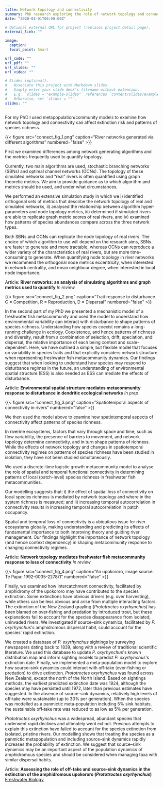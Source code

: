 ```yaml
---
title: Network topology and connectivity
summary: PhD research exploring the role of network topology and connectivity in shaping extinction risk and patterns of richness.
date: "2020-01-01T00:00:00Z"

# Optional external URL for project (replaces project detail page).
external_link: ""

image:
  caption:
  focal_point: Smart

url_code: ""
url_pdf: ""
url_slides: ""
url_video: ""

# Slides (optional).
#   Associate this project with Markdown slides.
#   Simply enter your slide deck's filename without extension.
#   E.g. `slides = "example-slides"` references `content/slides/example-slides.md`.
#   Otherwise, set `slides = ""`.
slides: ""
---
```


For my PhD I used metapopulation/community models to examine how network topology and connectivity can affect extinction risk and patterns of species richness.

{{< figure src="connect_fig_1.png" caption="River networks generated via different algorithms" numbered="false" >}}

First we examined differences among network generating algorithms and the metrics frequently used to quantify topology. 

Currently, two main algorithms are used, stochastic branching networks (SBNs) and optimal channel networks (OCNs). The topology of these simulated networks and “real” rivers is often quantified using graph theoretic metrics. We aim to provide guidance as to which algorithm and metrics should be used, and under what circumstances.

We performed an extensive simulation study in which we i) identified orthogonal sets of metrics that describe the network topology of real and simulated networks, ii) analysed the relationship between algorithm hyper-parameters and node topology metrics, iii) determined if simulated rivers are able to replicate graph metric scores of real rivers, and iv) examined how patterns of species abundances compare across the three network types.

Both SBNs and OCNs can replicate the node topology of real rivers. The choice of which algorithm to use will depend on the research aims, SBNs are faster to generate and more tractable, whereas OCNs can reproduce a wider variety of the characteristics of real rivers, but are more time-consuming to generate. When quantifying node topology in river networks we recommend the orthogonal node metrics eccentricity, when interested in network centrality, and mean neighbour degree, when interested in local node importance. 

Article: **River networks: an analysis of simulating algorithms and graph metrics used to quantify** *In review* 


{{< figure src="connect_fig_2.png" caption="Trait response to disturbance. C = Competition, R = Reproduction, D = Dispersal" numbered="false" >}}

In the second part of my PhD we presented a mechanistic model of a freshwater fish metacommunity and used the model to understand how environmental variability can interact with disturbance to shape patterns of species richness. Understanding how species coexist remains a long-running challenge in ecology. Coexistence, and hence patterns of richness and diversity, result from a combination of selection, drift, speciation, and dispersal, the relative importance of each being context and scale-dependent. Here, we have outlined a simple, but flexible model that focuses on variability in species traits and that explicitly considers network structure when representing freshwater fish metacommunity dynamics. Our findings suggest that when looking to understand how species may respond to disturbance regimes in the future, an understanding of environmental spatial structure (ESS) is also needed as ESS can mediate the effects of disturbance.

Article: **Environmental spatial structure mediates metacommunity response to disturbance in dendritic ecological networks** *In prep* 


{{< figure src="connect_fig_3.png" caption="Spatiotemporal aspects of connectivity in rivers" numbered="false" >}}

We then used the model above to examine how spatiotemporal aspects of connectivity affect patterns of species richness.

In riverine ecosystems, factors that vary through space and time, such as flow variability, the presence of barriers to movement, and network topology determine connectivity, and in turn shape patterns of richness. While the effects of network topology and changes in spatiotemporal connectivity regimes on patterns of species richness have been studied in isolation, they have not been studied simultaneously. 

We used a discrete-time logistic growth metacommunity model to analyse the role of spatial and temporal functional connectivity in determining patterns of local (patch-level) species richness in freshwater fish metacommunities.

Our modelling suggests that: i) the effect of spatial loss of connectivity on local species richness is mediated by network topology and where in the system richness is measured; and ii) increasing temporal autocorrelation in connectivity results in increasing temporal autocorrelation in patch occupancy.

Spatial and temporal loss of connectivity is a ubiquitous issue for river ecosystems globally, making understanding and predicting its effects of fundamental importance to both improving theory and guiding river management. Our findings highlight the importance of network topology (and hence context dependency) in shaping metacommunity response to changing connectivity regimes. 

Article: **Network topology mediates freshwater fish metacommunity response to loss of connectivity** *In review* 


{{< figure src="connect_fig_4.png" caption="An upokororo, image source: Te Papa: 1992-0035-2278/1" numbered="false" >}}

Finally, we examined how intercatchment connectivity, facilitated by amphidromy of the upokororo may have contributed to the species extinction. Some extinctions have obvious drivers (e.g. over harvesting), while others can be less obvious and arise from multiple interacting factors. The extinction of the New Zealand grayling (*Prototroctes oxyrhynchus*) has been blamed on over‐fishing and predation by introduced trout, but these explanations fail to account for the species disappearance from isolated, uninvaded rivers. We investigated if source–sink dynamics, facilitated by *P. oxyrhynchus*'s amphidromous dispersal habit, could account
for the species’ rapid extinction.

We created a database of *P. oxyrhynchus* sightings by surveying newspapers dating back to 1839, along with a review of traditional scientific literature. We used this database to update *P. oxyrhynchus*'s known distribution map and inform sighting models to predict *P. oxyrhynchus*'s extinction date. Finally, we implemented a meta‐population model to explore how source–sink dynamics could interact with off‐take (over‐fishing or predation) to drive extinction.
*Prototroctes oxyrhynchus* was found across New Zealand, except the north of the North Island. Based on sightings methods, the earliest predicted extinction date was 1924, although the species may have persisted until 1972, later than previous estimates have suggested. In the absence of source-sink dynamics, relatively high levels of off‐take were sustainable (up to 30% per generation). When the species was modelled as a panmictic meta‐population including 5% sink habitats, the sustainable off‐take rate was reduced to as low as 5% per generation.

*Prototroctes oxyrhynchus* was a widespread, abundant species that underwent rapid declines and ultimately went extinct. Previous attempts to explain this extinction have failed to account for the species extinction from isolated, pristine rivers. Our modelling shows that treating the species as a panmictic metapopulation and including source–sink dynamics rapidly increases the probability of extinction. We suggest that source–sink dynamics may be an important aspect of the population dynamics of amphidromous species and should be considered when managing taxa with similar dispersal habits.

Article: **Assessing the role of off-take and source-sink dynamics in the extinction of the amphidromous upokororo (*Prototroctes oxyrhynchus*)**  [Freshwater Biology](https://onlinelibrary.wiley.com/doi/abs/10.1111/fwb.13366)
